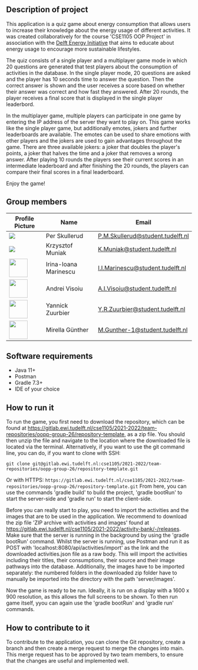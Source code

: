 ## Description of project

This application is a quiz game about energy consumption that allows users to increase their knowledge about the energy usage of different activities. It was created collaboratively for the course 'CSE1105 OOP Project' in association with the [Delft Energy Initiative](https://www.tudelft.nl/en/energy) that aims to educate about energy usage to encourage more sustainable lifestyles.

The quiz consists of a single player and a multiplayer game mode in which 20 questions are generated that test players about the consumption of activities in the database. In the single player mode, 20 questions are asked and the player has 10 seconds time to answer the question. Then the correct answer is shown and the user receives a score based on whether their answer was correct and how fast they answered. After 20 rounds, the player receives a final score that is displayed in the single player leaderbord.

In the multiplayer game, multiple players can participate in one game by entering the IP address of the server they want to play on. This game works like the single player game, but additionally emotes, jokers and further leaderboards are available. The emotes can be used to share emotions with other players and the jokers are used to gain advantages throughout the game. There are three available jokers: a joker that doubles the player's points, a joker that halves the time and a joker that removes a wrong answer. After playing 10 rounds the players see their current scores in an intermediate leaderboard and after finishing the 20 rounds, the players can compare their final scores in a final leaderboard.

Enjoy the game!

## Group members

| Profile Picture | Name | Email                            |
|---|---|----------------------------------|
| ![](https://secure.gravatar.com/avatar/b4b2377134a5db565b9ee30727daa206?s=180&d=identicon&size=50) | Per Skullerud | P.M.Skullerud@student.tudelft.nl |
| ![](https://secure.gravatar.com/avatar/5ec558ba962f139a04572dbb90051cf9?s=180&d=identicon&size=50) | Krzysztof Muniak | K.Muniak@student.tudelft.nl      |
| <img src="https://secure.gravatar.com/avatar/9b498f4dab0f22afbcdcac94b67ec66c?s=800&d=identicon" height=50 width=50> | Irina-Ioana Marinescu | I.I.Marinescu@student.tudelft.nl |
|<img src="https://gitlab.ewi.tudelft.nl/uploads/-/system/user/avatar/4522/avatar.png?width=400" width="50" height="50"> | Andrei Visoiu | A.I.Visoiu@student.tudelft.nl    |
| <img src="https://secure.gravatar.com/avatar/ecda8f54079e20a5f22fc7b4c1dae20f?s=180&d=identicon" width="50" height="50"> | Yannick Zuurbier | Y.R.Zuurbier@student.tudelft.nl  |
| <img src="https://gitlab.ewi.tudelft.nl/uploads/-/system/user/avatar/4626/avatar.png?width=400" width="50" height="50"> | Mirella Günther | M.Gunther-1@student.tudelft.nl   |

## Software requirements

* Java 11+
* Postman
* Gradle 7.3+
* IDE of your choice

## How to run it

To run the game, you first need to download the repository, which can be found at https://gitlab.ewi.tudelft.nl/cse1105/2021-2022/team-repositories/oopp-group-26/repository-template, as a zip file. You should then unzip the file and navigate to the location where the downloaded file is located via the terminal. 
Alternatively, if you want to use the git command line, you can do, if you want to clone with SSH:

`
git clone git@gitlab.ewi.tudelft.nl:cse1105/2021-2022/team-repositories/oopp-group-26/repository-template.git
`

Or with HTTPS:
`
https://gitlab.ewi.tudelft.nl/cse1105/2021-2022/team-repositories/oopp-group-26/repository-template.git
`
From here, you can use the commands 'gradle build' to build the project, 'gradle bootRun' to start the server-side and 'gradle run' to start the client-side.

Before you can really start to play, you need to import the activities and the images that are to be used in the application. We recommend to download the zip file 'ZIP archive with activities and images' found at https://gitlab.ewi.tudelft.nl/cse1105/2021-2022/activity-bank/-/releases. Make sure that the server is running in the background by using the 'gradle bootRun' command. Whilst the server is running, use Postman and run it as POST with 'localhost:8080/api/activities/import' as the link and the downloaded activities.json file as a raw body. This will import the activities including their titles, their consumptions, their source and their image pathways into the database. Additionally, the images have to be imported separately: the numbered folders in the downloaded zip folder have to manually be imported into the directory with the path 'server/images'.

Now the game is ready to be run. Ideally, it is run on a display with a 1600 x 900 resolution, as this allows the full screens to be shown. To then run game itself, yyou can again use the 'gradle bootRun' and 'gradle run' commands.

## How to contribute to it

To contribute to the application, you can clone the Git repository, create a branch and then create a merge request to merge the changes into main. This merge request has to be approved by two team members, to ensure that the changes are useful and implemented well.
